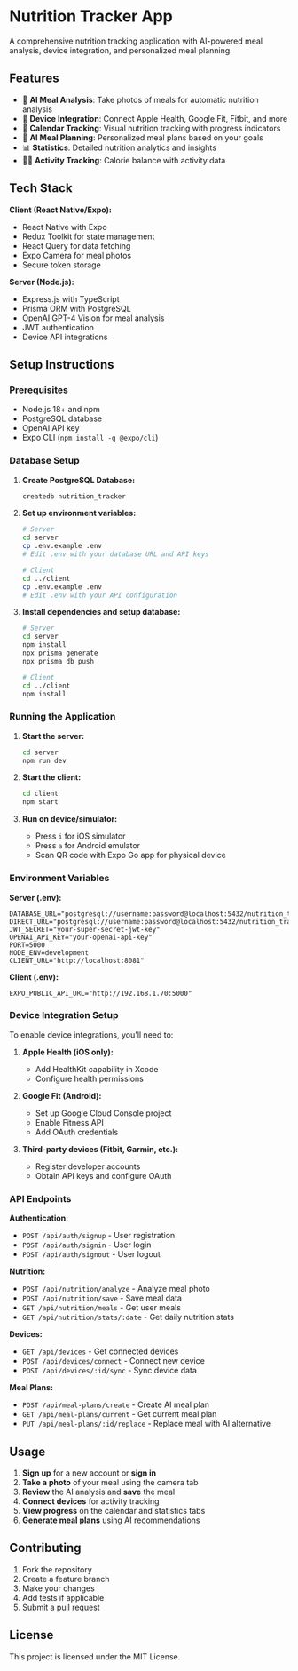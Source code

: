 # Nutrition Tracker App

A comprehensive nutrition tracking application with AI-powered meal analysis, device integration, and personalized meal planning.

## Features

- 📸 **AI Meal Analysis**: Take photos of meals for automatic nutrition analysis
- 📱 **Device Integration**: Connect Apple Health, Google Fit, Fitbit, and more
- 📅 **Calendar Tracking**: Visual nutrition tracking with progress indicators
- 🤖 **AI Meal Planning**: Personalized meal plans based on your goals
- 📊 **Statistics**: Detailed nutrition analytics and insights
- 🏃‍♂️ **Activity Tracking**: Calorie balance with activity data

## Tech Stack

**Client (React Native/Expo):**
- React Native with Expo
- Redux Toolkit for state management
- React Query for data fetching
- Expo Camera for meal photos
- Secure token storage

**Server (Node.js):**
- Express.js with TypeScript
- Prisma ORM with PostgreSQL
- OpenAI GPT-4 Vision for meal analysis
- JWT authentication
- Device API integrations

## Setup Instructions

### Prerequisites

- Node.js 18+ and npm
- PostgreSQL database
- OpenAI API key
- Expo CLI (`npm install -g @expo/cli`)

### Database Setup

1. **Create PostgreSQL Database:**
   ```bash
   createdb nutrition_tracker
   ```

2. **Set up environment variables:**
   ```bash
   # Server
   cd server
   cp .env.example .env
   # Edit .env with your database URL and API keys
   
   # Client
   cd ../client
   cp .env.example .env
   # Edit .env with your API configuration
   ```

3. **Install dependencies and setup database:**
   ```bash
   # Server
   cd server
   npm install
   npx prisma generate
   npx prisma db push
   
   # Client
   cd ../client
   npm install
   ```

### Running the Application

1. **Start the server:**
   ```bash
   cd server
   npm run dev
   ```

2. **Start the client:**
   ```bash
   cd client
   npm start
   ```

3. **Run on device/simulator:**
   - Press `i` for iOS simulator
   - Press `a` for Android emulator
   - Scan QR code with Expo Go app for physical device

### Environment Variables

**Server (.env):**
```env
DATABASE_URL="postgresql://username:password@localhost:5432/nutrition_tracker"
DIRECT_URL="postgresql://username:password@localhost:5432/nutrition_tracker"
JWT_SECRET="your-super-secret-jwt-key"
OPENAI_API_KEY="your-openai-api-key"
PORT=5000
NODE_ENV=development
CLIENT_URL="http://localhost:8081"
```

**Client (.env):**
```env
EXPO_PUBLIC_API_URL="http://192.168.1.70:5000"
```

### Device Integration Setup

To enable device integrations, you'll need to:

1. **Apple Health (iOS only):**
   - Add HealthKit capability in Xcode
   - Configure health permissions

2. **Google Fit (Android):**
   - Set up Google Cloud Console project
   - Enable Fitness API
   - Add OAuth credentials

3. **Third-party devices (Fitbit, Garmin, etc.):**
   - Register developer accounts
   - Obtain API keys and configure OAuth

### API Endpoints

**Authentication:**
- `POST /api/auth/signup` - User registration
- `POST /api/auth/signin` - User login
- `POST /api/auth/signout` - User logout

**Nutrition:**
- `POST /api/nutrition/analyze` - Analyze meal photo
- `POST /api/nutrition/save` - Save meal data
- `GET /api/nutrition/meals` - Get user meals
- `GET /api/nutrition/stats/:date` - Get daily nutrition stats

**Devices:**
- `GET /api/devices` - Get connected devices
- `POST /api/devices/connect` - Connect new device
- `POST /api/devices/:id/sync` - Sync device data

**Meal Plans:**
- `POST /api/meal-plans/create` - Create AI meal plan
- `GET /api/meal-plans/current` - Get current meal plan
- `PUT /api/meal-plans/:id/replace` - Replace meal with AI alternative

## Usage

1. **Sign up** for a new account or **sign in**
2. **Take a photo** of your meal using the camera tab
3. **Review** the AI analysis and **save** the meal
4. **Connect devices** for activity tracking
5. **View progress** on the calendar and statistics tabs
6. **Generate meal plans** using AI recommendations

## Contributing

1. Fork the repository
2. Create a feature branch
3. Make your changes
4. Add tests if applicable
5. Submit a pull request

## License

This project is licensed under the MIT License.